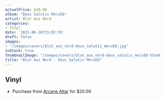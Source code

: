 ```yaml
---
actualPrice: $20.00
album: "Deus Salutis Me\xE6"
artist: Blut Aus Nord
categories:
- Vinyl
date: '2021-06-26T15:02:55'
draft: false
images:
- "/images/covers/blut_aus_nord-deus_salutis_me\xE6.jpg"
inStock: true
thumbnailImage: "/images/covers/blut_aus_nord-deus_salutis_me\xE6-thumb.jpg"
title: "Blut Aus Nord - Deus Salutis Me\xE6"
---
```


## Vinyl
* Purchase from [Arcane Altar](https://arcanealtar.bigcartel.com/product/blut-aus-nord-deus-salutis-meae-lp) for $20.00
